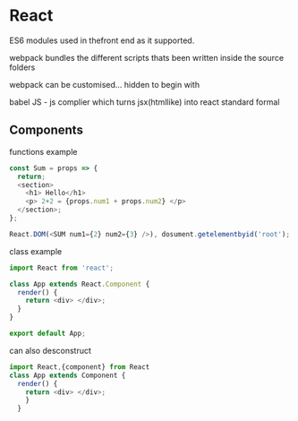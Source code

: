 # React

ES6 modules used in thefront end as it supported.

webpack bundles the different scripts thats been written inside the source folders

webpack can be customised... hidden to begin with

babel JS - js complier which turns jsx(htmllike) into react standard formal

## Components

functions example

```js
const Sum = props => {
  return;
  <section>
    <h1> Hello</h1>
    <p> 2+2 = {props.num1 + props.num2} </p>
  </section>;
};

React.DOM(<SUM num1={2} num2={3} />), dosument.getelementbyid('root');
```

class example

```js
import React from 'react';

class App extends React.Component {
  render() {
    return <div> </div>;
  }
}

export default App;
```

can also desconstruct

```js
import React,{component} from React
class App extends Component {  
  render() {
    return <div> </div>;
    }
  }

```
